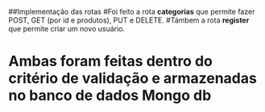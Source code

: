 ##Implementação das rotas
#Foi feito a rota **categorias** que permite fazer POST, GET (por id e produtos), PUT e DELETE.
#Támbem a rota **register** que permite criar um novo usuário.
# Ambas foram feitas dentro do critério de validação e armazenadas no banco de dados **Mongo db**
